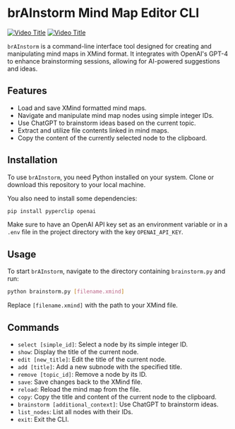 


# brAInstorm Mind Map Editor CLI
[![Video Title](https://img.youtube.com/vi/wp6bOKYFHZo/0.jpg)](https://www.youtube.com/watch?v=wp6bOKYFHZo)
[![Video Title](https://img.youtube.com/vi/V7i2284UoEk/0.jpg)](https://www.youtube.com/watch?v=V7i2284UoEk)


`brAInstorm` is a command-line interface tool designed for creating and manipulating mind maps in XMind format. It integrates with OpenAI's GPT-4 to enhance brainstorming sessions, allowing for AI-powered suggestions and ideas.

## Features

- Load and save XMind formatted mind maps.
- Navigate and manipulate mind map nodes using simple integer IDs.
- Use ChatGPT to brainstorm ideas based on the current topic.
- Extract and utilize file contents linked in mind maps.
- Copy the content of the currently selected node to the clipboard.

## Installation

To use `brAInstorm`, you need Python installed on your system. Clone or download this repository to your local machine.

You also need to install some dependencies:

```bash
pip install pyperclip openai
```

Make sure to have an OpenAI API key set as an environment variable or in a `.env` file in the project directory with the key `OPENAI_API_KEY`.

## Usage

To start `brAInstorm`, navigate to the directory containing `brainstorm.py` and run:

```bash
python brainstorm.py [filename.xmind]
```

Replace `[filename.xmind]` with the path to your XMind file.

## Commands

- `select [simple_id]`: Select a node by its simple integer ID.
- `show`: Display the title of the current node.
- `edit [new_title]`: Edit the title of the current node.
- `add [title]`: Add a new subnode with the specified title.
- `remove [topic_id]`: Remove a node by its ID.
- `save`: Save changes back to the XMind file.
- `reload`: Reload the mind map from the file.
- `copy`: Copy the title and content of the current node to the clipboard.
- `brainstorm [additional_context]`: Use ChatGPT to brainstorm ideas.
- `list_nodes`: List all nodes with their IDs.
- `exit`: Exit the CLI.



